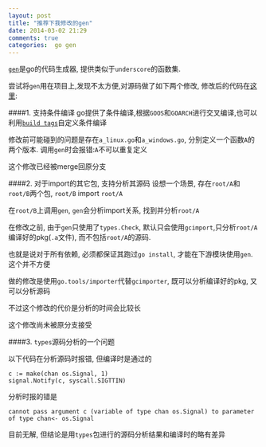 ```yaml
---
layout: post
title: "推荐下我修改的gen"
date: 2014-03-02 21:29
comments: true
categories:  go gen
---
```


[`gen`](http://clipperhouse.github.io/gen/)是go的代码生成器, 提供类似于`underscore`的函数集.

尝试将`gen`用在项目上,发现不太方便,对源码做了如下两个修改, 修改后的代码在[这里](https://github.com/ikarishinjieva/gen):

####1. 支持条件编译
go提供了条件编译,根据`GOOS`和`GOARCH`进行交叉编译,也可以利用[`build tags`](http://golang.org/cmd/go)自定义条件编译

修改前可能碰到的问题是存在`a_linux.go`和`a_windows.go`, 分别定义一个函数`A`的两个版本. 调用`gen`时会报错:`A`不可以重复定义

这个修改已经被merge回原分支

####2. 对于import的其它包, 支持分析其源码
设想一个场景, 存在`root/A`和`root/B`两个包, `root/B` import `root/A`

在`root/B`上调用`gen`, `gen`会分析import关系, 找到并分析`root/A`

在修改之前, 由于`gen`只使用了`types.Check`, 默认只会使用`gcimport`,只分析`root/A`编译好的pkg(`.a`文件), 而不包括`root/A`的源码.

也就是说对于所有依赖, 必须都保证其跑过`go install`, 才能在下游模块使用`gen`. 这个并不方便

做的修改是使用`go.tools/importer`代替`gcimporter`, 既可以分析编译好的pkg, 又可以分析源码

不过这个修改的代价是分析的时间会比较长

这个修改尚未被原分支接受

####3. `types`源码分析的一个问题

以下代码在分析源码时报错, 但编译时是通过的

    c := make(chan os.Signal, 1)
    signal.Notify(c, syscall.SIGTTIN)


分析时报的错是

    cannot pass argument c (variable of type chan os.Signal) to parameter of type chan<- os.Signal
    
目前无解, 但结论是用`types`包进行的源码分析结果和编译时的略有差异

